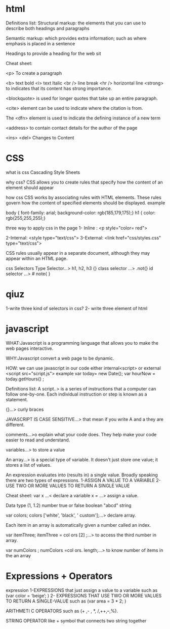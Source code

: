 
# html

Definitions list:
Structural markup: the elements that you can use to 
describe both headings and paragraphs

Semantic markup: which provides extra information; such 
as where emphasis is placed in a sentence

Headings to provide a heading for the web sit

Cheat sheet:


\<p> To create a paragraph

\<b> text bold
\<i> text Italic
\<br />  line break
\<hr /> horizontal line
\<strong> to indicates that its content has strong importance.

\<blockquote> is used for longer quotes that take 
up an entire paragraph.

\<cite> element can be used 
to indicate where the citation is 
from.

The \<dfn> element is used to 
indicate the defining instance of 
a new term

\<address>  to contain 
contact details for the author of 
the page

\<ins>
\<del>
Changes to Content


# CSS 
what is css Cascading Style Sheets

why css?
 CSS allows you to create rules that specify how the content of 
an element should appear

how css 
CSS works by associating rules with HTML elements. These rules govern 
how the content of specified elements should be displayed.
example

body {
 font-family: arial;
 background-color: rgb(185,179,175);}
h1 {
 color: rgb(255,255,255);}

three way to apply css in the page 
1- Inline : \<p style="color= red"> </p>
2-Internal: \<style type="text/css"> </style>
3-External: \<link href="css/styles.css" type="text/css"> 

CSS rules usually appear in a separate document, 
although they may appear within an HTML page.

css Selectors
Type Selector...> h1, h2, h3 {}
class selector ...> .not{}
id selector ...> # note{
}

# qiuz 
1-write three kind of selectors in css?
2- write three element of html

# javascript

WHAT:Javascript is a programming language that allows you to make the web pages interactive.

WHY:Javascript convert a web page to be dynamic.

HOW: we can use javascript in our code either internal\<script> </script> or external \<script src="script.js"></script>
 example
var today= new Date{); 
var hourNow = today.getHours{) ;

Definitions list:
A script..> is a series of instructions that a computer can follow one-by-one. 
Each individual instruction or step is known as a statement.


{}...> curly braces

JAVASCRIPT IS CASE SENSITIVE...> that mean if you write A and a they are different.

comments...>o explain what your code does. 
They help make your code easier to read and understand. 

variables...> to store a value

An array...> is a special type of variable. It doesn't 
just store one value; it stores a list of values.

An expression evaluates into (results in) a single value. Broadly speaking 
there are two types of expressions. 
1-ASSIGN A VALUE TO A VARIABLE
2- USE TWO OR MORE VALUES TO RETURN A SINGLE VALUE 


Cheat sheet:
var x ...< declare a variable
x = ...> assign a value.

Data type
(1, 1.2) number
true or false boolean
"abcd" string

var colors; 
colors ['white', 'black', ' custom'];...> declare array.

Each item in an array is 
automatically given a number 
called an index.

var itemThree; 
itemThree = col ors [2] ;...> to access the third number in array.

var numColors ; 
numColors =col ors. length;...> to know number of items in the an array



# Expressions + Operators

expression 1-EXPRESSIONS that just assign a value to a variable such as (var color = ‘beige’; ) 2- EXPRESSIONS THAT USE TWO OR MORE VALUES TO RETURN A SINGLE-VALUE such as (var area = 3 * 2; )

ARITHMETI C OPERATORS such as (+ ,- , *, /,++,–,%).

STRING OPERATOR like + symbol that connects two string together













